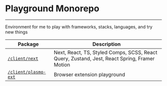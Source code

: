 # Playground Monorepo

---

Environment for me to play with frameworks, stacks, languages, and try new things

| Package                              | Description                                                                                  |
| ------------------------------------ | -------------------------------------------------------------------------------------------- |
| [`/client/next`](/client/next)       | Next, React, TS, Styled Comps, SCSS, React Query, Zustand, Jest, React Spring, Framer Motion |
| [`/client/plasmo-ext`](/client/next) | Browser extension playground                                                                 |
